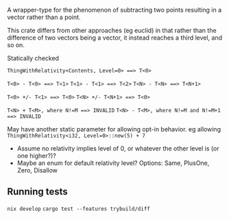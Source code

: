 A wrapper-type for the phenomenon of subtracting two points resulting in a vector rather than a point.

This crate differs from other approaches (eg euclid) in that rather than the difference of two vectors being a vector, it instead reaches a third level, and so on.

Statically checked

`ThingWithRelativity<Contents, Level=0> ==> T<0>`

`T<0> - T<0> ==> T<1>`
`T<1> - T<1> ==> T<2>`
`T<N> - T<N> ==> T<N+1>`

`T<0> +/- T<1> ==> T<0>`
`T<N> +/- T<N+1> ==> T<0>`

`T<N> + T<M>, where N!=M ==> INVALID`
`T<N> - T<M>, where N!=M and N!=M+1 ==> INVALID`

May have another static parameter for allowing opt-in behavior.  eg allowing `ThingWithRelativity<i32, Level=0>::new(5) + 7`
- Assume no relativity implies level of 0, or whatever the other level is (or one higher?)?
- Maybe an enum for default relativity level?  Options: Same, PlusOne, Zero, Disallow

## Running tests
`nix develop`
`cargo test --features trybuild/diff`
